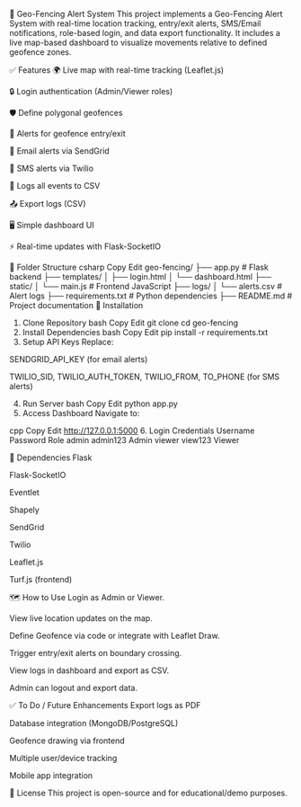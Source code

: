 📍 Geo-Fencing Alert System
This project implements a Geo-Fencing Alert System with real-time location tracking, entry/exit alerts, SMS/Email notifications, role-based login, and data export functionality. It includes a live map-based dashboard to visualize movements relative to defined geofence zones.

✅ Features
🌍 Live map with real-time tracking (Leaflet.js)

🔒 Login authentication (Admin/Viewer roles)

🛡 Define polygonal geofences

🚨 Alerts for geofence entry/exit

📧 Email alerts via SendGrid

📱 SMS alerts via Twilio

📄 Logs all events to CSV

📤 Export logs (CSV)

🖥 Simple dashboard UI

⚡ Real-time updates with Flask-SocketIO

📂 Folder Structure
csharp
Copy
Edit
geo-fencing/
├── app.py                  # Flask backend
├── templates/
│   ├── login.html
│   └── dashboard.html
├── static/
│   └── main.js             # Frontend JavaScript
├── logs/
│   └── alerts.csv          # Alert logs
├── requirements.txt        # Python dependencies
├── README.md               # Project documentation
🚀 Installation
1. Clone Repository
bash
Copy
Edit
git clone <repository-url>
cd geo-fencing
2. Install Dependencies
bash
Copy
Edit
pip install -r requirements.txt
3. Setup API Keys
Replace:

SENDGRID_API_KEY (for email alerts)

TWILIO_SID, TWILIO_AUTH_TOKEN, TWILIO_FROM, TO_PHONE (for SMS alerts)

4. Run Server
bash
Copy
Edit
python app.py
5. Access Dashboard
Navigate to:

cpp
Copy
Edit
http://127.0.0.1:5000
6. Login Credentials
Username	Password	Role
admin	admin123	Admin
viewer	view123	Viewer

🧩 Dependencies
Flask

Flask-SocketIO

Eventlet

Shapely

SendGrid

Twilio

Leaflet.js

Turf.js (frontend)

🗺 How to Use
Login as Admin or Viewer.

View live location updates on the map.

Define Geofence via code or integrate with Leaflet Draw.

Trigger entry/exit alerts on boundary crossing.

View logs in dashboard and export as CSV.

Admin can logout and export data.

✅ To Do / Future Enhancements
Export logs as PDF

Database integration (MongoDB/PostgreSQL)

Geofence drawing via frontend

Multiple user/device tracking

Mobile app integration

📜 License
This project is open-source and for educational/demo purposes.
